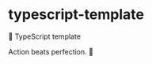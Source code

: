 # typescript-template

🌱 TypeScript template


<!-- INSPIRATIONAL_QUOTE_START -->
Action beats perfection.
🦖
<!-- INSPIRATIONAL_QUOTE_END -->
